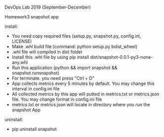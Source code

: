 DevOps Lab 2019 (September-December)

Homework3 snapshot app

install:
- You need copy required files (setup.py, snapshot.py, config.ini, LICENSE)
- Make .whl build file (command: python setup.py bdist_wheel)
- .whl file will compiled in dist folder
- Install this .whl file by using pip install dist/snapshot-0.0.1-py3-none-any.whl
- Run this application (python && import snapshot && snapshot.runsnapshot)
- For terminate. you need press "Ctrl + D"
- App collects metrics every 5 minutes by default. You may change this interval in config.ini file
- All collected metrics by this app will putted in metrics.txt or metrics.json file. You may change format in config.ini file
- metrics.txt or metrics.json will locate in directory where you run the snapshot App

uninstall:
- pip uninstall snapshot

